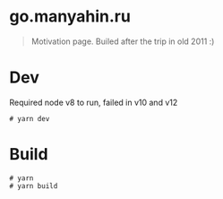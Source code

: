 # go.manyahin.ru

> Motivation page. Builed after the trip in old 2011 :)

# Dev

Required node v8 to run, failed in v10 and v12

    # yarn dev

# Build

    # yarn
    # yarn build
